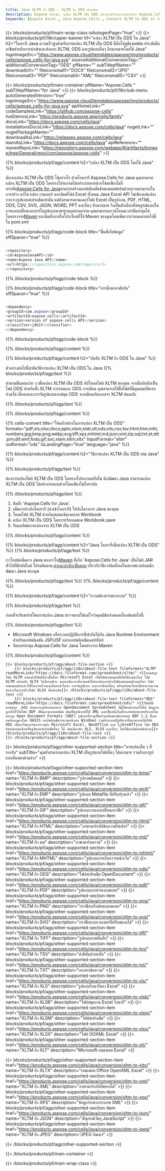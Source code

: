 ```yaml
---
title: Java XLTM ถึง ODS - XLTM ถึง ODS ตัวแปลง
description: Aspose เอ็กเซล. แปลง XLTM เป็น ODS อย่างรวดเร็วและง่ายดายด้วย Aspose.Cells Java XLTM ถึง ODS Java บันทึก XLTM ถึง ODS บันทึก XLTM เป็น 07611134 81 ใช้ Java.
keywords: [Aspose Excel., Java Aspose.Cells., Convert XLTM to ODS in Java., Save XLTM to ODS using Java., Java XLTM to ODS saveformat., XLTM to ODS Converter., Java Save XLTM as ODS]
---
```

{{< blocks/products/pf/main-wrap-class isAutogenPage="true" >}}
{{< blocks/products/pf/i18n/upper-banner h1="แปลง XLTM เป็น ODS ใน Java" h2="ไลบรารี Java ความเร็วสูงสำหรับการแปลง XLTM เป็น ODS นี่คือโซลูชันซอฟต์แวร์ระดับมืออาชีพสำหรับการนำเข้าและส่งออก XLTM, ODS และรูปแบบอื่นๆ อีกมากมายโดยใช้ Java" logoImageSrc="https://www.aspose.cloud/templates/aspose/img/products/cells/aspose_cells-for-java.svg" sourceAdditionalConversionTag="" additionalConversionTag="ODS" pfName="" subTitlepfName="" downloadUrl="" fileiconsmall1="DOCX" fileiconsmall2="JPG" fileiconsmall3="PDF" fileiconsmall4="XML" fileiconsmall5="CSV" >}}

{{< blocks/products/pf/main-container pfName="Aspose.Cells " subTitlepfName="for Java" >}}
{{< blocks/products/pf/i18n/sub-menu autoGeneratedVersion="true" logoImageSrc="https://www.aspose.cloud/templates/aspose/img/products/cells/aspose_cells-for-java.svg" apiHomeLink="" codeSamplesLink="https://github.com/aspose-cells" liveDemosLink="https://products.aspose.app/cells/family" docsLink="https://docs.aspose.com/cells/java" installationsDocsLink="https://docs.aspose.com/cells/java" nugetLink="" nugetPackageName="" downloadAsLink="https://releases.aspose.com/cells/java" learnAsLink="https://docs.aspose.com/cells/java" apiReference="" mavenRepoLink="https://repository.aspose.com/webapp/#/artifacts/browse/tree/General/repo/com/aspose/aspose-cells" >}}


{{% blocks/products/pf/agp/content h2="แปลง XLTM เป็น ODS โดยใช้ Java" %}}

ฉันจะแปลง XLTM เป็น ODS ได้อย่างไร ด้วยไลบรารี Aspose.Cells for Java คุณสามารถแปลง XLTM เป็น ODS โดยทางโปรแกรมได้อย่างง่ายดายด้วยโค้ดเพียงไม่กี่บรรทัด[Aspose.Cells for Java](https://products.aspose.com/cells/java)สามารถสร้างแอปพลิเคชันข้ามแพลตฟอร์มด้วยความสามารถในการสร้าง แก้ไข แปลง เรนเดอร์ และพิมพ์ไฟล์ Excel ทั้งหมด Java Excel API ไม่เพียงแต่แปลงระหว่างรูปแบบสเปรดชีตเท่านั้น แต่ยังสามารถเรนเดอร์ไฟล์ Excel เป็นรูปภาพ, PDF, HTML, ODS, CSV, SVG, JSON, WORD, PPT และอื่นๆ อีกมากมาย จึงเป็นตัวเลือกที่สมบูรณ์แบบในการแลกเปลี่ยนเอกสารในรูปแบบมาตรฐานอุตสาหกรรม คุณสามารถดาวน์โหลดเวอร์ชันล่าสุดได้โดยตรงจาก[Maven](https://repository.aspose.com/webapp/#/artifacts/browse/tree/General/repo/com/aspose/aspose-cells) และติดตั้งภายในโปรเจ็กต์ที่ใช้ Maven ของคุณโดยเพิ่มการกำหนดค่าต่อไปนี้ใน pom.xml

{{% blocks/products/pf/agp/code-block title="พื้นที่เก็บข้อมูล" offSpacer="true" %}}

```cs

<repository>
<id>AsposeJavaAPI</id>
<name>Aspose Java API</name>
<url>https://repository.aspose.com/repo/</url>
</repository>

```

{{% /blocks/products/pf/agp/code-block %}}

{{% blocks/products/pf/agp/code-block title="การพึ่งพาอาศัยกัน" offSpacer="true" %}}

```cs

<dependency>
<groupId>com.aspose</groupId>
<artifactId>aspose-cells</artifactId>
<version>version of aspose-cells API</version>
<classifier>jdk17</classifier>
</dependency>

```

{{% /blocks/products/pf/agp/code-block %}}

{{% /blocks/products/pf/agp/content %}}

{{% blocks/products/pf/agp/content h2="บันทึก XLTM ถึง ODS ใน Java" %}}

ตัวอย่างต่อไปนี้สาธิตวิธีการแปลง XLTM เป็น ODS ใน Java
{{% blocks/products/pf/agp/text %}}

ทำตามขั้นตอนง่าย ๆ เพื่อแปลง XLTM เป็น ODS อัปโหลดไฟล์ XLTM ของคุณ จากนั้นบันทึกเป็นไฟล์ ODS สำหรับทั้ง XLTM การอ่านและ ODS การเขียน คุณสามารถใช้ชื่อไฟล์ที่มีคุณสมบัติครบถ้วนได้ เนื้อหาและการจัดรูปแบบเอาต์พุต ODS จะเหมือนกับเอกสาร XLTM ต้นฉบับ

{{% /blocks/products/pf/agp/text %}}

{{% /blocks/products/pf/agp/content %}}

{{% cells-convert title="โค้ดตัวอย่างในการแปลง XLTM เป็น ODS" formats="pdf;xls;xlsx;docx;pptx;xlsm;xlsb;xlt;ods;ots;csv;tsv;html;htm;mht;numbers;jpg;bmp;png;webp;svg;tiff;xps;mhtml;md;json;xml;zip;sql;txt;et;ett;prn;dif;emf;fods;gif;sxc;xlam;xltm;xltx" InputFormat="xltm" outformat="ods" IsLandingPage="true" language="java" %}}

{{% blocks/products/pf/agp/content h2="วิธีการแปลง XLTM เป็น ODS via Java" %}}

{{% blocks/products/pf/agp/text %}}

ต้องการแปลงไฟล์ XLTM เป็น ODS โดยทางโปรแกรมหรือไม่ นักพัฒนา Java สามารถแปลง XLTM เป็น ODS ได้อย่างง่ายดายด้วยโค้ดเพียงไม่กี่บรรทัด

{{% /blocks/products/pf/agp/text %}}

1.  ติดตั้ง 'Aspose.Cells for Java'.
1.  เพิ่มการอ้างอิงไลบรารี (นำเข้าไลบรารี) ให้กับโครงการ Java ของคุณ
1. โหลดไฟล์ XLTM ด้วยอินสแตนซ์ของคลาส Workbook
1.  แปลง XLTM เป็น ODS โดยการเรียกเมธอด Workbook.save
1.  รับผลลัพธ์การแปลงจาก XLTM เป็น ODS

{{% /blocks/products/pf/agp/content %}}

{{% blocks/products/pf/agp/content h2="Java ไลบรารี่เพื่อแปลง XLTM เป็น ODS" %}}
{{% blocks/products/pf/agp/text %}}

 เราโฮสต์แพ็คเกจ Java ของเราใน[Maven](https://repository.aspose.com/webapp/#/artifacts/browse/tree/General/repo/com/aspose/aspose-cells) ที่เก็บ 'Aspose.Cells for Java' เป็นไฟล์ JAR ทั่วไปที่มีรหัสไบต์ โปรดติดตาม.[คำแนะนำทีละขั้นตอน](https://docs.aspose.com/cells/java/installation/) เกี่ยวกับวิธีการติดตั้งลงในสภาพแวดล้อมนักพัฒนา Java ของคุณ

{{% /blocks/products/pf/agp/text %}}
{{% /blocks/products/pf/agp/content %}}

{{% blocks/products/pf/agp/content h2="ความต้องการของระบบ" %}}

{{% blocks/products/pf/agp/text %}}

 ก่อนที่จะรันซอร์สโค้ดการแปลง Java ตรวจสอบให้แน่ใจว่าคุณมีข้อกำหนดเบื้องต้นต่อไปนี้

{{% /blocks/products/pf/agp/text %}}

- Microsoft Windows หรือระบบปฏิบัติการที่เข้ากันได้กับ Java Runtime Environment สำหรับแอปพลิเคชัน JSP/JSF และแอปพลิเคชันเดสก์ท็อป
- รับเบอร์ล่าสุด Aspose.Cells for Java โดยตรงจาก Maven

{{% /blocks/products/pf/agp/content %}}

<!-- aboutfile Starts -->
    {{< blocks/products/pf/agp/about-file-section >}}
        {{< blocks/products/pf/agp/i18n/about-file-text fileFormat="XLTM" readMoreLink="https://docs.fileformat.com/spreadsheet/xltm/" >}}นามสกุลไฟล์ XLTM แสดงถึงไฟล์ที่สร้างขึ้นโดย Microsoft Excel เป็นไฟล์เทมเพลตที่เปิดใช้งานมาโคร ไฟล์ XLTM คล้ายกับ XLTX ในโครงสร้าง นอกเหนือจากที่ภายหลังไม่รองรับการสร้างไฟล์เทมเพลตด้วยมาโคร ไฟล์เทมเพลตดังกล่าวใช้ในการสร้างและตั้งค่าเค้าโครง การจัดรูปแบบ และการตั้งค่าอื่นๆ พร้อมกับมาโครเพื่ออำนวยความสะดวกในการสร้างไฟล์ XLSX ที่คล้ายกัน{{< /blocks/products/pf/agp/i18n/about-file-text >}}
        {{< blocks/products/pf/agp/i18n/about-file-text fileFormat="ODS" readMoreLink="https://docs.fileformat.com/spreadsheet/ods/" >}}ไฟล์ที่มีนามสกุล .ods ย่อมาจากรูปแบบเอกสาร OpenDocument Spreadsheet ที่ผู้ใช้สามารถแก้ไขได้ ข้อมูลจะถูกเก็บไว้ในไฟล์ ODF เป็นแถวและคอลัมน์ มันเป็นรูปแบบที่ใช้ XML และเป็นหนึ่งในประเภทย่อยหลายประเภทในตระกูล Open Document Formats (ODF) รูปแบบนี้ระบุเป็นส่วนหนึ่งของข้อกำหนด ODF 1.2 ที่เผยแพร่และดูแลโดย OASIS แอปพลิเคชั่นจำนวนหนึ่งบน Windows รวมถึงระบบปฏิบัติการอื่นสามารถเปิดไฟล์ ODS เพื่อแก้ไขและจัดการรวมถึง Microsoft Excel, NeoOffice และ LibreOffice ไฟล์ ODS ยังสามารถแปลงเป็นรูปแบบสเปรดชีตอื่นๆ ได้ เช่นเดียวกับ XLS, XLSX และอื่นๆ โดยใช้แอปพลิเคชันต่างๆ{{< /blocks/products/pf/agp/i18n/about-file-text >}}
    {{< /blocks/products/pf/agp/about-file-section >}}
<!-- aboutfile Ends -->

{{< blocks/products/pf/agp/other-supported-section title="การแปลงอื่น ๆ ที่รองรับ" subTitle="คุณยังสามารถแปลง XLTM เป็นรูปแบบไฟล์อื่นๆ ได้มากมาย รวมถึงบางรูปแบบที่แสดงด้านล่าง" >}}

{{< blocks/products/pf/agp/other-supported-section-item href="https://products.aspose.com/cells/java/conversion/xltm-to-bmp/" name="XLTM ถึง BMP" description="รูปภาพบิตแมป" >}}
{{< blocks/products/pf/agp/other-supported-section-item href="https://products.aspose.com/cells/java/conversion/xltm-to-emf/" name="XLTM ถึง EMF" description="รูปแบบ Metafile ที่ปรับปรุงแล้ว" >}}
{{< blocks/products/pf/agp/other-supported-section-item href="https://products.aspose.com/cells/java/conversion/xltm-to-gif/" name="XLTM ถึง GIF" description="รูปแบบการแลกเปลี่ยนกราฟิก" >}}
{{< blocks/products/pf/agp/other-supported-section-item href="https://products.aspose.com/cells/java/conversion/xltm-to-html/" name="XLTM ถึง HTML" description="ภาษามาร์กอัปข้อความไฮเปอร์" >}}
{{< blocks/products/pf/agp/other-supported-section-item href="https://products.aspose.com/cells/java/conversion/xltm-to-md/" name="XLTM ถึง นพ" description="ภาษามาร์กดาวน์" >}}
{{< blocks/products/pf/agp/other-supported-section-item href="https://products.aspose.com/cells/java/conversion/xltm-to-mhtml/" name="XLTM ถึง MHTML" description="รูปแบบการเก็บถาวรหน้าเว็บ" >}}
{{< blocks/products/pf/agp/other-supported-section-item href="https://products.aspose.com/cells/java/conversion/xltm-to-ods/" name="XLTM ถึง ODS" description="ไฟล์สเปรดชีต OpenDocument" >}}
{{< blocks/products/pf/agp/other-supported-section-item href="https://products.aspose.com/cells/java/conversion/xltm-to-pdf/" name="XLTM ถึง PDF" description="รูปแบบเอกสารแบบพกพา" >}}
{{< blocks/products/pf/agp/other-supported-section-item href="https://products.aspose.com/cells/java/conversion/xltm-to-png/" name="XLTM ถึง PNG" description="กราฟิกเครือข่ายแบบพกพา" >}}
{{< blocks/products/pf/agp/other-supported-section-item href="https://products.aspose.com/cells/java/conversion/xltm-to-svg/" name="XLTM ถึง SVG" description="กราฟิกแบบเวกเตอร์ที่ปรับขนาดได้" >}}
{{< blocks/products/pf/agp/other-supported-section-item href="https://products.aspose.com/cells/java/conversion/xltm-to-tiff/" name="XLTM ถึง TIFF" description="รูปแบบภาพที่แท็ก" >}}
{{< blocks/products/pf/agp/other-supported-section-item href="https://products.aspose.com/cells/java/conversion/xltm-to-tsv/" name="XLTM ถึง TSV" description="ค่าที่คั่นด้วยแท็บ" >}}
{{< blocks/products/pf/agp/other-supported-section-item href="https://products.aspose.com/cells/java/conversion/xltm-to-txt/" name="XLTM ถึง TXT" description="เอกสารข้อความ" >}}
{{< blocks/products/pf/agp/other-supported-section-item href="https://products.aspose.com/cells/java/conversion/xltm-to-xls/" name="XLTM ถึง XLS" description="รูปแบบไบนารีของ Excel" >}}
{{< blocks/products/pf/agp/other-supported-section-item href="https://products.aspose.com/cells/java/conversion/xltm-to-xlsb/" name="XLTM ถึง XLSB" description="ไฟล์สมุดงาน Excel ไบนารี" >}}
{{< blocks/products/pf/agp/other-supported-section-item href="https://products.aspose.com/cells/java/conversion/xltm-to-xlsm/" name="XLTM ถึง XLSM" description="ไฟล์สเปรดชีต" >}}
{{< blocks/products/pf/agp/other-supported-section-item href="https://products.aspose.com/cells/java/conversion/xltm-to-xlsx/" name="XLTM ถึง XLSX" description="ไฟล์ OOXML Excel" >}}
{{< blocks/products/pf/agp/other-supported-section-item href="https://products.aspose.com/cells/java/conversion/xltm-to-xlt/" name="XLTM ถึง XLT" description="Microsoft เทมเพลต Excel" >}}

{{< blocks/products/pf/agp/other-supported-section-item href="https://products.aspose.com/cells/java/conversion/xltm-to-xltx/" name="XLTM ถึง XLTX" description="เทมเพลต Office OpenXML Excel" >}}
{{< blocks/products/pf/agp/other-supported-section-item href="https://products.aspose.com/cells/java/conversion/xltm-to-xml/" name="XLTM ถึง XML" description="ภาษามาร์กอัปที่ขยายได้" >}}
{{< blocks/products/pf/agp/other-supported-section-item href="https://products.aspose.com/cells/java/conversion/xltm-to-xps/" name="XLTM ถึง XPS" description="ข้อมูลจำเพาะกระดาษ XML" >}}
{{< blocks/products/pf/agp/other-supported-section-item href="https://products.aspose.com/cells/java/conversion/xltm-to-json/" name="XLTM ถึง JSON" description="สัญกรณ์วัตถุ JavaScript" >}}
{{< blocks/products/pf/agp/other-supported-section-item href="https://products.aspose.com/cells/java/conversion/xltm-to-jpeg/" name="XLTM ถึง JPEG" description="JPEG อิมเมจ" >}}

{{< /blocks/products/pf/agp/other-supported-section >}}

{{< /blocks/products/pf/main-container >}}
    
{{< /blocks/products/pf/main-wrap-class >}}
